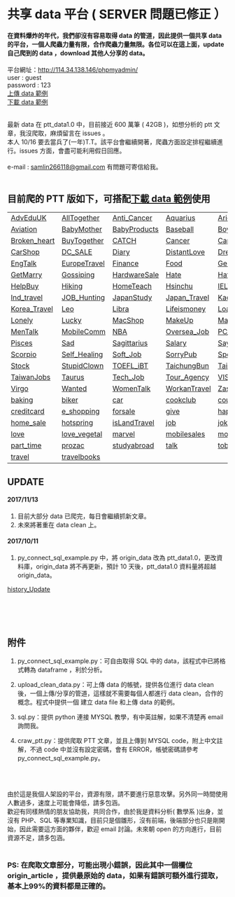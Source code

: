 # 共享 data 平台 ( SERVER 問題已修正 ）

#### 在資料爆炸的年代，我們卻沒有容易取得 data 的管道，因此提供一個共享 data 的平台，一個人爬蟲力量有限，合作爬蟲力量無限。各位可以在這上面，update 自己爬到的 data ，download 其他人分享的 data。<br>
平台網址：http://114.34.138.146/phpmyadmin/ <br>
user : guest <br>
password : 123 <br>
[上傳 data 範例](https://github.com/f496328mm/Crawler_and_Share/blob/master/upload_clean_data.py) <br>
[下載 data 範例](https://github.com/f496328mm/Crawler_and_Share/blob/master/py_connect_sql_example.py) <br><br>

最新 data 在 ptt_data1.0 中，目前接近 600 萬筆 ( 42GB )，如想分析的 ptt 文章，我沒爬取，麻煩留言在 issues 。<br>
本人 10/16 要去當兵了(一年)T.T。該平台會繼續開著，爬蟲方面設定排程繼續進行。issues 方面，會盡可能利用假日回應。<br><br>
e-mail : samlin266118@gmail.com 有問題可寄信給我。<br><br>
<!--資料科學家是當今最紅的職業，根據 CareerCast.com 網站，2016 best job is data scientist。
問題是，要如何成為資料科學家？資料取得不易，沒資料幾乎不可能成為資料科學家，，，，，，，，， -->

## 目前爬的 PTT 版如下，可搭配[下載 data 範例](https://github.com/f496328mm/Crawler_and_Share/blob/master/py_connect_sql_example.py)使用<br>

| | | | | |
|-|-|-|-|-|
|[AdvEduUK](https://www.ptt.cc/bbs/AdvEduUK/index.html)|[AllTogether](https://www.ptt.cc/bbs/AllTogether/index.html)|[Anti_Cancer](https://www.ptt.cc/bbs/Anti-Cancer/index.html)|[Aquarius](https://www.ptt.cc/bbs/Aquarius/index.html)|[Aries](https://www.ptt.cc/bbs/Aries/index.html)|
|[Aviation](https://www.ptt.cc/bbs/Aviation/index.html)|[BabyMother](https://www.ptt.cc/bbs/BabyMother/index.html)|[BabyProducts](https://www.ptt.cc/bbs/BabyProducts/index.html)|[Baseball](https://www.ptt.cc/bbs/Baseball/index.html)|[Boy_Girl](https://www.ptt.cc/bbs/Boy-Girl/index.html)|
|[Broken_heart](https://www.ptt.cc/bbs/Broken-heart/index.html)|[BuyTogether](https://www.ptt.cc/bbs/BuyTogether/index.html)|[CATCH](https://www.ptt.cc/bbs/CATCH/index.html)|[Cancer](https://www.ptt.cc/bbs/Cancer/index.html)|[Capricornus](https://www.ptt.cc/bbs/Capricornus/index.html)|
|[CarShop](https://www.ptt.cc/bbs/CarShop/index.html)|[DC_SALE](https://www.ptt.cc/bbs/DC_SALE/index.html)|[Diary](https://www.ptt.cc/bbs/Diary/index.html)|[DistantLove](https://www.ptt.cc/bbs/DistantLove/index.html)|[Dreamland](https://www.ptt.cc/bbs/Dreamland/index.html)|
|[EngTalk](https://www.ptt.cc/bbs/EngTalk/index.html)|[EuropeTravel](https://www.ptt.cc/bbs/EuropeTravel/index.html)|[Finance](https://www.ptt.cc/bbs/Finance/index.html)|[Food](https://www.ptt.cc/bbs/Food/index.html)|[Gemini](https://www.ptt.cc/bbs/Gemini/index.html)|
|[GetMarry](https://www.ptt.cc/bbs/GetMarry/index.html)|[Gossiping](https://www.ptt.cc/bbs/Gossiping/index.html)|[HardwareSale](https://www.ptt.cc/bbs/HardwareSale/index.html)|[Hate](https://www.ptt.cc/bbs/Hate/index.html)|[HatePolitics](https://www.ptt.cc/bbs/HatePolitics/index.html)|
|[HelpBuy](https://www.ptt.cc/bbs/HelpBuy/index.html)|[Hiking](https://www.ptt.cc/bbs/Hiking/index.html)|[HomeTeach](https://www.ptt.cc/bbs/HomeTeach/index.html)|[Hsinchu](https://www.ptt.cc/bbs/Hsinchu/index.html)|[IELTS](https://www.ptt.cc/bbs/IELTS/index.html)|
|[Ind_travel](https://www.ptt.cc/bbs/Ind-travel/index.html)|[JOB_Hunting](https://www.ptt.cc/bbs/JOB-Hunting/index.html)|[JapanStudy](https://www.ptt.cc/bbs/JapanStudy/index.html)|[Japan_Travel](https://www.ptt.cc/bbs/Japan_Travel/index.html)|[Kaohsiung](https://www.ptt.cc/bbs/Kaohsiung/index.html)|
|[Korea_Travel](https://www.ptt.cc/bbs/Korea_Travel/index.html)|[Leo](https://www.ptt.cc/bbs/Leo/index.html)|[Libra](https://www.ptt.cc/bbs/Libra/index.html)|[Lifeismoney](https://www.ptt.cc/bbs/Lifeismoney/index.html)|[Loan](https://www.ptt.cc/bbs/Loan/index.html)|
|[Lonely](https://www.ptt.cc/bbs/Lonely/index.html)|[Lucky](https://www.ptt.cc/bbs/Lucky/index.html)|[MacShop](https://www.ptt.cc/bbs/MacShop/index.html)|[MakeUp](https://www.ptt.cc/bbs/MakeUp/index.html)|[Marginalman](https://www.ptt.cc/bbs/Marginalman/index.html)|
|[MenTalk](https://www.ptt.cc/bbs/MenTalk/index.html)|[MobileComm](https://www.ptt.cc/bbs/MobileComm/index.html)|[NBA](https://www.ptt.cc/bbs/NBA/index.html)|[Oversea_Job](https://www.ptt.cc/bbs/Oversea_Job/index.html)|[PC_Shopping](https://www.ptt.cc/bbs/PC_Shopping/index.html)|
|[Pisces](https://www.ptt.cc/bbs/Pisces/index.html)|[Sad](https://www.ptt.cc/bbs/Sad/index.html)|[Sagittarius](https://www.ptt.cc/bbs/Sagittarius/index.html)|[Salary](https://www.ptt.cc/bbs/Salary/index.html)|[SayLove](https://www.ptt.cc/bbs/SayLove/index.html)|
|[Scorpio](https://www.ptt.cc/bbs/Scorpio/index.html)|[Self_Healing](https://www.ptt.cc/bbs/Self_Healing/index.html)|[Soft_Job](https://www.ptt.cc/bbs/Soft_Job/index.html)|[SorryPub](https://www.ptt.cc/bbs/SorryPub/index.html)|[SportLottery](https://www.ptt.cc/bbs/SportLottery/index.html)|
|[Stock](https://www.ptt.cc/bbs/Stock/index.html)|[StupidClown](https://www.ptt.cc/bbs/StupidClown/index.html)|[TOEFL_iBT](https://www.ptt.cc/bbs/TOEFL_iBT/index.html)|[TaichungBun](https://www.ptt.cc/bbs/TaichungBun/index.html)|[Tainan](https://www.ptt.cc/bbs/Tainan/index.html)|
|[TaiwanJobs](https://www.ptt.cc/bbs/TaiwanJobs/index.html)|[Taurus](https://www.ptt.cc/bbs/Taurus/index.html)|[Tech_Job](https://www.ptt.cc/bbs/Tech_Job/index.html)|[Tour_Agency](https://www.ptt.cc/bbs/Tour-Agency/index.html)|[VISA](https://www.ptt.cc/bbs/VISA/index.html)|
|[Virgo](https://www.ptt.cc/bbs/Virgo/index.html)|[Wanted](https://www.ptt.cc/bbs/Wanted/index.html)|[WomenTalk](https://www.ptt.cc/bbs/WomenTalk/index.html)|[WorkanTravel](https://www.ptt.cc/bbs/WorkanTravel/index.html)|[Zastrology](https://www.ptt.cc/bbs/Zastrology/index.html)|
|[baking](https://www.ptt.cc/bbs/baking/index.html)|[biker](https://www.ptt.cc/bbs/biker/index.html)|[car](https://www.ptt.cc/bbs/car/index.html)|[cookclub](https://www.ptt.cc/bbs/cookclub/index.html)|[couple](https://www.ptt.cc/bbs/couple/index.html)|
|[creditcard](https://www.ptt.cc/bbs/creditcard/index.html)|[e_shopping](https://www.ptt.cc/bbs/e-shopping/index.html)|[forsale](https://www.ptt.cc/bbs/forsale/index.html)|[give](https://www.ptt.cc/bbs/give/index.html)|[happy](https://www.ptt.cc/bbs/happy/index.html)|
|[home_sale](https://www.ptt.cc/bbs/home-sale/index.html)|[hotspring](https://www.ptt.cc/bbs/hotspring/index.html)|[isLandTravel](https://www.ptt.cc/bbs/isLandTravel/index.html)|[job](https://www.ptt.cc/bbs/job/index.html)|[joke](https://www.ptt.cc/bbs/joke/index.html)|
|[love](https://www.ptt.cc/bbs/love/index.html)|[love_vegetal](https://www.ptt.cc/bbs/love-vegetal/index.html)|[marvel](https://www.ptt.cc/bbs/marvel/index.html)|[mobilesales](https://www.ptt.cc/bbs/mobilesales/index.html)|[movie](https://www.ptt.cc/bbs/movie/index.html)|
|[part_time](https://www.ptt.cc/bbs/part-time/index.html)|[prozac](https://www.ptt.cc/bbs/prozac/index.html)|[studyabroad](https://www.ptt.cc/bbs/studyabroad/index.html)|[talk](https://www.ptt.cc/bbs/talk/index.html)|[toberich](https://www.ptt.cc/bbs/toberich/index.html)|
|[travel](https://www.ptt.cc/bbs/travel/index.html)|[travelbooks](https://www.ptt.cc/bbs/travelbooks/index.html)




<!--
|AdvEduUK|AllTogether|Anti_Cancer|Aquarius|Aries|
|Aviation|BabyMother|BabyProducts|Baseball|Boy_Girl|
|Broken_heart|BuyTogether|CATCH|Cancer|Capricornus|
|CarShop|DC_SALE|Diary|DistantLove|Dreamland|
|EngTalk|EuropeTravel|Finance|Food|Gemini|
|GetMarry|Gossiping|HardwareSale|Hate|HatePolitics|
|HelpBuy|Hiking|HomeTeach|Hsinchu|IELTS|
|Ind_travel|JOB_Hunting|JapanStudy|Japan_Travel|Kaohsiung|
|Korea_Travel|Leo|Libra|Lifeismoney|Loan|
|Lonely|Lucky|MacShop|MakeUp|Marginalman|
|MenTalk|MobileComm|NBA|Oversea_Job|PC_Shopping|
|Pisces|Sad|Sagittarius|Salary|SayLove|
|Scorpio|Self_Healing|Soft_Job|SorryPub|SportLottery|
|Stock|StupidClown|TOEFL_iBT|TaichungBun|Tainan|
|TaiwanJobs|Taurus|Tech_Job|Tour_Agency|VISA|
|Virgo|Wanted|WomenTalk|WorkanTravel|Zastrology|
|baking|biker|car|cookclub|couple|
|creditcard|e_shopping|forsale|give|happy|
|home_sale|hotspring|isLandTravel|job|joke|
|love|love_vegetal|marvel|mobilesales|movie|
|part_time|prozac|studyabroad|talk|toberich|
|travel|travelbooks|
-->
## UPDATE
#### 2017/11/13
1. 目前大部分 data 已爬完，每日會繼續抓新文章。
2. 未來將著重在 data clean 上。

#### 2017/10/11
1. py_connect_sql_example.py 中，將 origin_data 改為 ptt_data1.0，更改資料庫，origin_data 將不再更新，預計 10 天後，ptt_data1.0 資料量將超越 origin_data。<br>

[history_Update](https://github.com/f496328mm/Crawler_and_Share/blob/master/history_Update.md)<br><br><br><br><br>

<!--
## 2017/10/3 
公開密碼，權限為：可自由取得 SQL 中的 data，該程式中已將格式轉為 dataframe ，利於分析。-->


## 附件
1. py_connect_sql_example.py：可自由取得 SQL 中的 data，該程式中已將格式轉為 dataframe ，利於分析。

2. upload_clean_data.py：可上傳 data 的帳號，提供各位進行 data clean 後，一個上傳/分享的管道，這樣就不需要每個人都進行 data clean，合作的概念。程式中提供一個 建立 data file 和上傳 data 的範例。

3. sql.py：提供 python 連接 MYSQL 教學，有中英註解，如果不清楚再 email 詢問我。

4. craw_ptt.py：提供爬取 PTT 文章，並且上傳到 MYSQL code，附上中文註解，不過 code 中並沒有設定密碼，會有 ERROR，帳號密碼請參考 py_connect_sql_example.py。

<br><br>


由於這是我個人架設的平台，資源有限，請不要進行惡意攻擊。另外同一時間使用人數過多，速度上可能會降低，請多包涵。<br>
歡迎有同樣熱情的朋友協助我，共同合作，由於我是資料分析( 數學系 )出身，並沒有 PHP、SQL 等專業知識，目前只是個雛形，沒有前端，後端部分也只是剛開始，因此需要這方面的夥伴，歡迎 email 討論。未來朝 open 的方向進行，目前資源不足，請多包涵。
<br><br>

### PS: 在爬取文章部分，可能出現小錯誤，因此其中一個欄位 origin_article ，提供最原始的 data，如果有錯誤可額外進行提取，基本上99%的資料都是正確的。
<br><br>

<!--匯出請選擇 "test" 樣板，將會匯出所有 data ， csv 檔， big 5 編碼 -->

<!--
## 目前超過 600 萬筆 data ，持續更新中<br><br>
|SQL name|DATA 筆數|類別|
|--------|----|-|
|AdvEduUK|23,000||
|AllTogether|70,000||
|Aquarius|24,000||
|Aries|25,000||
|Aviation|10||
|BabyMother|123,000||
|BabyProducts|36,000||
|baking|17,000||
|Baseball|115,637||
|biker|10||
|Boy_Girl|68,000||
|Broken_heart|23,300|情感分析|
|BuyTogether|76,500||
|Cancer|24,919||
|Capricornus|22,342||
|car|76,188||
|CarShop|37,476||
|CATCH|24,895||
|cookclub|69,303||
|couple|13,800||
|creditcard|49,000||
|DC_SALE|67,227||
|Diary|27,780||
|DistantLove|20||
|Dreamland|20||
|EngTalk|9,700||
|e_shopping|70,000|購物買賣|
|Finance|19,000||
|Food|124,832||
|forsale|34,454||
|Gemini|7,168||
|GetMarry|73,238||
|give|5||
|Gossiping|507,854|八卦版|
|happy|23,727|情感分析|
|HardwareSale|79,301|購物買賣|
|Hate|74,164|情感分析|
|HatePolitics|76,421||
|HelpBuy|79,927||
|HomeTeach|19|工作相關資訊|
|home_sale|21,565|購物買賣|
|Hsinchu|12,448||
|Japan_Travel|34,463||
|job|8,827|工作相關資訊|
|JOB_Hunting|6,600|工作相關資訊|
|joke|103,333||
|Kaohsiung|77,759||
|Leo|15||
|Libra|18||
|Lifeismoney|20|購物買賣|
|Loan|33,866||
|Lonely|20,359|情感分析|
|love|20,000|情感分析|
|love_vegetal|21,552||
|Lucky|18,000|情感分析|
|MacShop|182,696|購物買賣|
|MakeUp|55,384||
|Marginalman|20|情感分析|
|MenTalk|96,943|聊天機器人|
|MobileComm|107,297|購物買賣|
|mobilesales|298,517||
|movie|114,311||
|NBA|100,919||
|Oversea_Job|10,187|工作相關資訊|
|part_time|132,595|工作相關資訊|
|PC_Shopping|66,728|購物買賣|
|Pisces|20||
|prozac|36,201|情感分析|
|Sad|26,106||
|Sagittarius|19||
|Salary|40,839||
|Sad|26,017|情感分析|
|SayLove|13,000|情感分析|
|Scorpio|20||
|Self_Healin|13,000||
|Soft_Job|20|工作相關資訊|
|SorryPub|18,227|情感分析|
|Stock|20||
|studyabroad|26,846||
|StupidClown|69,742||
|TaichungBun|78,245||
|Tainan|78,067||
|TaiwanJobs|6,376|工作相關資訊|
|talk|66,610|聊天機器人|
|Taurus|20||
|Tech_Job|51,844|工作相關資訊|
|toberich|24,531||
|Virgo|26,282||
|Wanted|41,898||
|WomenTalk|107,236|聊天機器人|
|Zastrology|24,247||
-->



